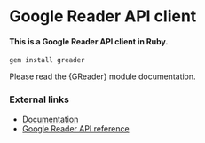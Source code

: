 # Google Reader API client
#### This is a Google Reader API client in Ruby.

`gem install greader`

Please read the {GReader} module documentation.

### External links

* [Documentation][doc]
* [Google Reader API reference][api]
  
[doc]: http://rdoc.info/github/rstacruz/greader/master/frames
[api]: http://code.google.com/p/pyrfeed/wiki/GoogleReaderAPI
